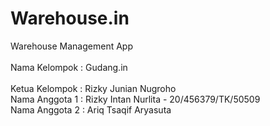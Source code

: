 # Warehouse.in
Warehouse Management App
<br/>
<br/>
Nama Kelompok : Gudang.in
<br/>
<br/>
Ketua Kelompok : Rizky Junian Nugroho <br/>
Nama Anggota 1 : Rizky Intan Nurlita  - 20/456379/TK/50509 <br/>
Nama Anggota 2 : Ariq Tsaqif Aryasuta <br/>
